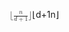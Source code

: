 <span class="katex"><span class="katex-mathml"><math xmlns="http://www.w3.org/1998/Math/MathML"><semantics><mrow><mo stretchy="false">⌊</mo><mfrac><mi>n</mi><mrow><mi>d</mi><mo>+</mo><mn>1</mn></mrow></mfrac><mo stretchy="false">⌋</mo></mrow><annotation encoding="application/x-tex">\lfloor \frac{n}{d+1} \rfloor</annotation></semantics></math></span><span class="katex-html" aria-hidden="true"><span class="base"><span class="strut" style="height:1.153331em;vertical-align:-0.403331em;"></span><span class="mopen">⌊</span><span class="mord"><span class="mopen nulldelimiter"></span><span class="mfrac"><span class="vlist-t vlist-t2"><span class="vlist-r"><span class="vlist" style="height:0.695392em;"><span style="top:-2.655em;"><span class="pstrut" style="height:3em;"></span><span class="sizing reset-size6 size3 mtight"><span class="mord mtight"><span class="mord mathnormal mtight">d</span><span class="mbin mtight">+</span><span class="mord mtight">1</span></span></span></span><span style="top:-3.23em;"><span class="pstrut" style="height:3em;"></span><span class="frac-line" style="border-bottom-width:0.04em;"></span></span><span style="top:-3.394em;"><span class="pstrut" style="height:3em;"></span><span class="sizing reset-size6 size3 mtight"><span class="mord mtight"><span class="mord mathnormal mtight">n</span></span></span></span></span><span class="vlist-s">​</span></span><span class="vlist-r"><span class="vlist" style="height:0.403331em;"><span></span></span></span></span></span><span class="mclose nulldelimiter"></span></span><span class="mclose">⌋</span></span></span></span>